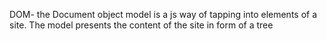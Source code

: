 DOM- the Document object model is a js way of tapping into elements of a site. The model presents the content of the site in form of a tree
